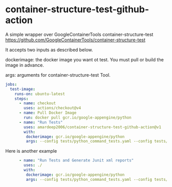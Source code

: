 # container-structure-test-github-action
A simple wrapper over GoogleContainerTools container-structure-test https://github.com/GoogleContainerTools/container-structure-test

It accepts two inputs as described below.

dockerimage: the docker image you want ot test. You must pull or build the image in advance.

args: arguments for container-structure-test Tool.

```yaml
jobs:
  test-image:
    runs-on: ubuntu-latest
    steps:  
      - name: checkout
        uses: actions/checkout@v4
      - name: Pull Docker Image
        run: docker pull gcr.io/google-appengine/python
      - name: "Run Tests"
        uses: amardeep2006/container-structure-test-github-action@v1
        with: 
         dockerimage: gcr.io/google-appengine/python
         args: --config tests/python_command_tests.yaml --config tests/python_file_tests.yaml
```

Here is another example 

```yaml
      - name: "Run Tests and Generate Junit xml reports"
        uses: ./
        with: 
         dockerimage: gcr.io/google-appengine/python
         args: --config tests/python_command_tests.yaml --config tests/python_file_tests.yaml --output junit --test-report junitreport.xml
```
